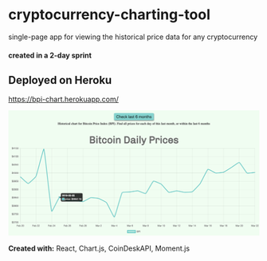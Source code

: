 # cryptocurrency-charting-tool

single-page app for viewing the historical price data for any cryptocurrency

#### created in a 2-day sprint

## Deployed on Heroku
https://bpi-chart.herokuapp.com/

![](/image/2019-03-23-10-49-41.png)

**Created with:** React, Chart.js, CoinDeskAPI, Moment.js
